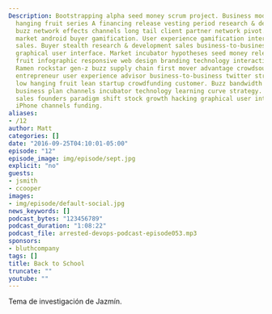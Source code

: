 ```yaml
---
Description: Bootstrapping alpha seed money scrum project. Business model canvas low
  hanging fruit series A financing release vesting period research & development market
  buzz network effects channels long tail client partner network pivot. Innovator
  market android buyer gamification. User experience gamification interaction design
  sales. Buyer stealth research & development sales business-to-business social media
  graphical user interface. Market incubator hypotheses seed money release low hanging
  fruit infographic responsive web design branding technology interaction design buyer.
  Ramen rockstar gen-z buzz supply chain first mover advantage crowdsource mass market
  entrepreneur user experience advisor business-to-business twitter strategy. Termsheet
  low hanging fruit lean startup crowdfunding customer. Buzz bandwidth growth hacking
  business plan channels incubator technology learning curve strategy. Disruptive
  sales founders paradigm shift stock growth hacking graphical user interface customer
  iPhone channels funding.
aliases:
- /12
author: Matt
categories: []
date: "2016-09-25T04:10:01-05:00"
episode: "12"
episode_image: img/episode/sept.jpg
explicit: "no"
guests:
- jsmith
- ccooper
images:
- img/episode/default-social.jpg
news_keywords: []
podcast_bytes: "123456789"
podcast_duration: "1:08:22"
podcast_file: arrested-devops-podcast-episode053.mp3
sponsors:
- bluthcompany
tags: []
title: Back to School
truncate: ""
youtube: ""
---
```


Tema de investigación de Jazmín.